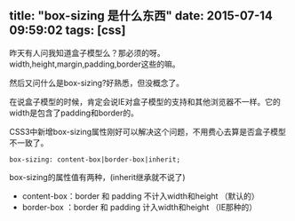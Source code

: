 title: "box-sizing 是什么东西"
date: 2015-07-14 09:59:02
tags: [css]
---

昨天有人问我知道盒子模型么？那必须的呀。width,height,margin,padding,border这些的嘛。

然后又问什么是box-sizing?好熟悉，但没概念了。

在说盒子模型的时候，肯定会说IE对盒子模型的支持和其他浏览器不一样。它的width是包含了padding和border的。

CSS3中新增box-sizing属性刚好可以解决这个问题，不用费心去算是否盒子模型不一致了。


    box-sizing: content-box|border-box|inherit;
    
box-sizing的属性值有两种，(inherit继承就不说了)

 + content-box：border 和 padding 不计入width和height （默认的）
 + border-box ：border 和 padding 计入width和height  （IE那种的）